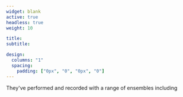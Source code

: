 ```yaml
---
widget: blank
active: true
headless: true
weight: 10

title:
subtitle:

design:
  columns: "1"
  spacing:
    padding: ["0px", "0", "0px", "0"]
---
```


They've performed and recorded with a range of ensembles including
